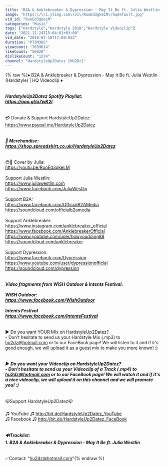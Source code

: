 ```yaml
---
title: "B2A & Anklebreaker & Dypression - May It Be ft. Julia Westlin (Hardstyle) | HQ Videoclip"
image: "https:\/\/i.ytimg.com\/vi\/RuoEd3gkeLM\/hqdefault.jpg"
vid_id: "RuoEd3gkeLM"
categories: "Music"
tags: ["Hardstyle","Hardstyle 2018","Hardstyle Videoclip"]
date: "2021-11-24T15:04:01+03:00"
vid_date: "2018-07-18T17:00:02Z"
duration: "PT3M30S"
viewcount: "7699614"
likeCount: "56020"
dislikeCount: "1274"
channel: "HardstyleUp2Datez [HU2Dz]"
---
```

{% raw %}♦ B2A &amp; Anklebreaker &amp; Dypression - May It Be ft. Julia Westlin (Hardstyle) | HQ Videoclip ♦<br />___<br /><br />HardstyleUp2Datez Spotify Playlist:<br /><a rel="nofollow" target="blank" href="https://goo.gl/u7wK2i">https://goo.gl/u7wK2i</a><br />___<br /><br />💳 Donate &amp; Support HardstyleUp2Datez:<br /><a rel="nofollow" target="blank" href="https://www.paypal.me/HardstyleUp2Datez">https://www.paypal.me/HardstyleUp2Datez</a><br />___<br /><br />👜 Merchandise:<br /><a rel="nofollow" target="blank" href="https://shop.spreadshirt.co.uk/HardstyleUp2Datez">https://shop.spreadshirt.co.uk/HardstyleUp2Datez</a><br />___<br /><br />😍🎤 Cover by Julia:<br /><a rel="nofollow" target="blank" href="https://youtu.be/RuoEd3gkeLM">https://youtu.be/RuoEd3gkeLM</a><br /><br />Support Julia Westlin:<br /><a rel="nofollow" target="blank" href="https://www.juliawestlin.com">https://www.juliawestlin.com</a><br /><a rel="nofollow" target="blank" href="https://www.facebook.com/JuliaWestlin">https://www.facebook.com/JuliaWestlin</a><br /><br />Support B2A:<br /><a rel="nofollow" target="blank" href="https://www.facebook.com/OfficialB2AMedia">https://www.facebook.com/OfficialB2AMedia</a><br /><a rel="nofollow" target="blank" href="https://soundcloud.com/officialb2amedia">https://soundcloud.com/officialb2amedia</a><br /><br />Support Anklebreaker:<br /><a rel="nofollow" target="blank" href="https://www.instagram.com/anklebreaker_official">https://www.instagram.com/anklebreaker_official</a><br /><a rel="nofollow" target="blank" href="https://www.facebook.com/AnklebreakerOfficial">https://www.facebook.com/AnklebreakerOfficial</a><br /><a rel="nofollow" target="blank" href="https://www.youtube.com/user/howyoudoing88">https://www.youtube.com/user/howyoudoing88</a><br /><a rel="nofollow" target="blank" href="https://soundcloud.com/anklebreaker">https://soundcloud.com/anklebreaker</a><br /><br />Support Dypression:<br /><a rel="nofollow" target="blank" href="https://www.facebook.com/Dypression">https://www.facebook.com/Dypression</a><br /><a rel="nofollow" target="blank" href="https://www.youtube.com/user/dypressionofficial">https://www.youtube.com/user/dypressionofficial</a><br /><a rel="nofollow" target="blank" href="https://soundcloud.com/dypression">https://soundcloud.com/dypression</a><br />___<br /><br />Video fragments from WiSH Outdoor &amp; Intents Festival.<br /><br />WiSH Outdoor:<br /><a rel="nofollow" target="blank" href="https://www.facebook.com/WishOutdoor">https://www.facebook.com/WishOutdoor</a><br /><br />Intents Festival<br /><a rel="nofollow" target="blank" href="https://www.facebook.com/IntentsFestival">https://www.facebook.com/IntentsFestival</a><br />___<br /><br />► Do you want YOUR Mix on HardstyleUp2Datez?<br />- Don't hesitate to send us your Hardstyle Mix (.mp3) to hu2dz@hotmail.com or to our FaceBook page! We will listen to it and if it's good enough, we will upload it as a guest mix to make you more known! :)<br />___<br /><br />► Do you want your Videoclip on HardstyleUp2Datez?<br />- Don't hesitate to send us your Videoclip of a Track (.mp4) to hu2dz@hotmail.com or to our FaceBook page! We will watch it and if it's a nice videoclip, we will upload it on this channel and we will promote you! :)<br />___<br /><br />📪Support HardstyleUp2Datez📪<br /><br />♫ YouTube ♫      <a rel="nofollow" target="blank" href="http://bit.do/HardstyleUp2Datez_YouTube">http://bit.do/HardstyleUp2Datez_YouTube</a><br />♫ Facebook ♫    <a rel="nofollow" target="blank" href="http://bit.do/HardstyleUp2Datez_FaceBook">http://bit.do/HardstyleUp2Datez_FaceBook</a><br />___<br /><br />🔊Tracklist: <br />1. B2A &amp; Anklebreaker &amp; Dypression - May It Be ft. Julia Westlin<br />___<br /><br />✅Contact: &quot;hu2dz@hotmail.com&quot;{% endraw %}
